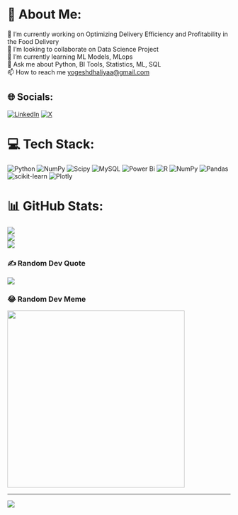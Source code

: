 # 💫 About Me:
🔭 I’m currently working on Optimizing Delivery Efficiency and Profitability in the Food Delivery<br>🤝 I’m looking to collaborate on Data Science Project<br>🌱 I’m currently learning ML Models, MLops<br>💬 Ask me about Python, BI Tools, Statistics, ML, SQL<br>📫 How to reach me yogeshdhaliyaa@gmail.com<br>


## 🌐 Socials:
[![LinkedIn](https://img.shields.io/badge/LinkedIn-%230077B5.svg?logo=linkedin&logoColor=white)](https://linkedin.com/in/yogeshdhaliyaa) [![X](https://img.shields.io/badge/X-black.svg?logo=X&logoColor=white)](https://x.com/yogitweett) 

# 💻 Tech Stack:
![Python](https://img.shields.io/badge/python-3670A0?style=flat-square&logo=python&logoColor=ffdd54) ![NumPy](https://img.shields.io/badge/numpy-%23013243.svg?style=flat-square&logo=numpy&logoColor=white) ![Scipy](https://img.shields.io/badge/SciPy-%230C55A5.svg?style=flat-square&logo=scipy&logoColor=%white) ![MySQL](https://img.shields.io/badge/mysql-4479A1.svg?style=flat-square&logo=mysql&logoColor=white) ![Power Bi](https://img.shields.io/badge/power_bi-F2C811?style=flat-square&logo=powerbi&logoColor=black) ![R](https://img.shields.io/badge/r-%23276DC3.svg?style=flat-square&logo=r&logoColor=white) ![NumPy](https://img.shields.io/badge/numpy-%23013243.svg?style=flat-square&logo=numpy&logoColor=white) ![Pandas](https://img.shields.io/badge/pandas-%23150458.svg?style=flat-square&logo=pandas&logoColor=white) ![scikit-learn](https://img.shields.io/badge/scikit--learn-%23F7931E.svg?style=flat-square&logo=scikit-learn&logoColor=white) ![Plotly](https://img.shields.io/badge/Plotly-%233F4F75.svg?style=flat-square&logo=plotly&logoColor=white)
# 📊 GitHub Stats:
![](https://github-readme-stats.vercel.app/api?username=yogeshdhaliya&theme=dark&hide_border=true&include_all_commits=true&count_private=true)<br/>
![](https://github-readme-streak-stats.herokuapp.com/?user=yogeshdhaliya&theme=dark&hide_border=true)<br/>
![](https://github-readme-stats.vercel.app/api/top-langs/?username=yogeshdhaliya&theme=dark&hide_border=true&include_all_commits=true&count_private=true&layout=compact)

### ✍️ Random Dev Quote
![](https://quotes-github-readme.vercel.app/api?type=horizontal&theme=dark)

### 😂 Random Dev Meme
<img src='https://memer-new.vercel.app/' style="height: 400px;"/>

---
[![](https://visitcount.itsvg.in/api?id=yogeshdhaliya&icon=0&color=12)](https://visitcount.itsvg.in)

<!-- Proudly created with GPRM ( https://gprm.itsvg.in ) -->
